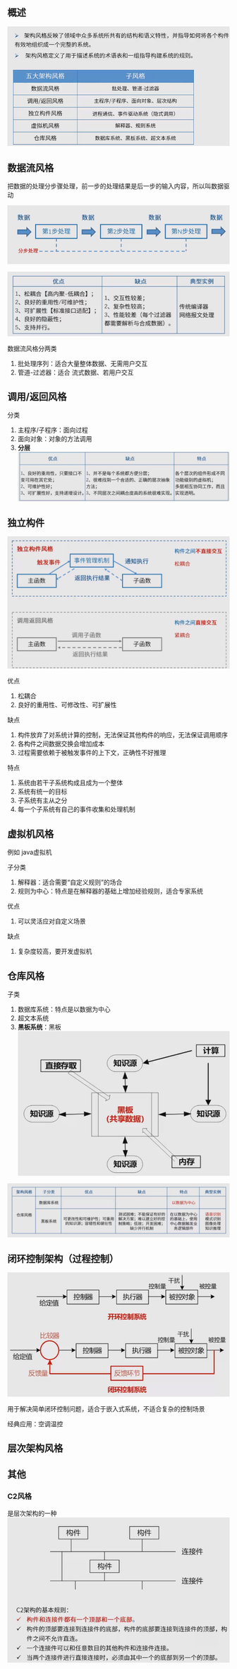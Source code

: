 
## 概述
![img.png](img/13架构风格概述.png)

## 数据流风格

把数据的处理分步骤处理，前一步的处理结果是后一步的输入内容，所以叫数据驱动

![img.png](img/13数据流风格.png)

![img.png](img/13数据流优缺点.png)

数据流风格分两类
1. 批处理序列：适合大量整体数据、无需用户交互
2. 管道-过滤器：适合 流式数据、若用户交互

## 调用/返回风格

分类
1. 主程序/子程序：面向过程
2. 面向对象：对象的方法调用
3. **分层**
![img.png](img/13分层特点.png)

## 独立构件
![img.png](img/13独立构件.png)

优点
1. 松耦合
2. 良好的重用性、可修改性、可扩展性

缺点
1. 构件放弃了对系统计算的控制，无法保证其他构件的响应，无法保证调用顺序
2. 各构件之间数据交换会增加成本
3. 过程需要依赖于被触发事件的上下文，正确性不好推理

特点
1. 系统由若干子系统构成且成为一个整体
2. 系统有统一的目标
3. 子系统有主从之分
4. 每一个子系统有自己的事件收集和处理机制

## 虚拟机风格 
例如 java虚拟机

子分类
1. 解释器：适合需要“自定义规则”的场合
2. 规则为中心：特点是在解释器的基础上增加经验规则，适合专家系统

优点
1. 可以灵活应对自定义场景

缺点
1. 复杂度较高，要开发虚拟机

## 仓库风格
子类
1. 数据库系统：特点是以数据为中心
2. 超文本系统
3. **黑板系统**：黑板
![img.png](img/13黑板系统.png)

![img.png](img/13仓库风格.png)

## 闭环控制架构（过程控制）
![img.png](img/13闭环控制.png)

用于解决简单闭环控制问题，适合于嵌入式系统，不适合复杂的控制场景

经典应用：空调温控

## 层次架构风格


## 其他

### C2风格
是层次架构的一种
![img.png](img/13C2.png)
